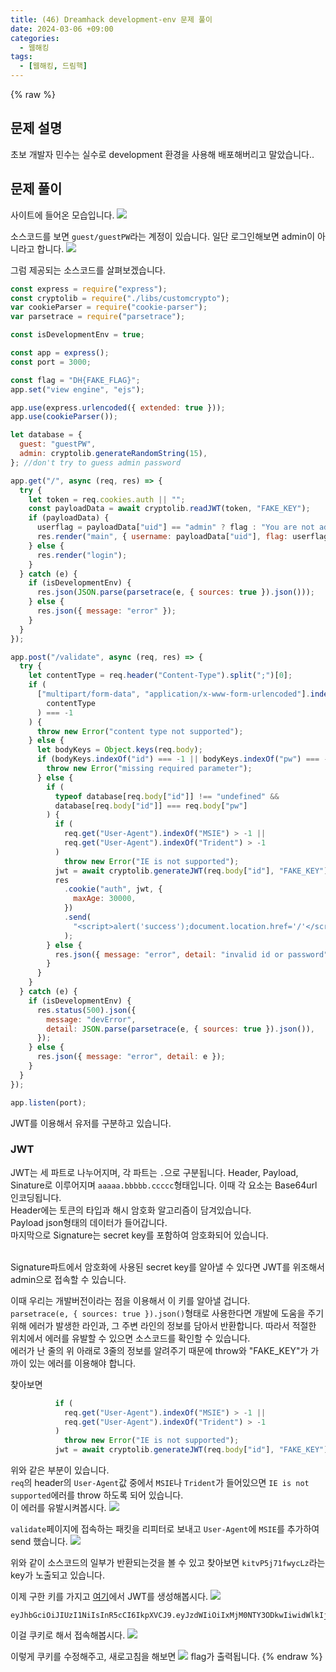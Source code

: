 ```yaml
---
title: (46) Dreamhack development-env 문제 풀이
date: 2024-03-06 +09:00
categories:
  - 웹해킹
tags:
  - [웹해킹, 드림핵]
---
```

{% raw %}
## 문제 설명
초보 개발자 민수는 실수로 development 환경을 사용해 배포해버리고 말았습니다..

## 문제 풀이
사이트에 들어온 모습입니다.
![](https://kyuyeop.github.io/assets/img/post/46/1.png)

소스코드를 보면 `guest/guestPW`라는 계정이 있습니다. 일단 로그인해보면 admin이 아니라고 합니다.
![](https://kyuyeop.github.io/assets/img/post/46/2.png)

그럼 제공되는 소스코드를 살펴보겠습니다.
```javascript
const express = require("express");
const cryptolib = require("./libs/customcrypto");
var cookieParser = require("cookie-parser");
var parsetrace = require("parsetrace");

const isDevelopmentEnv = true;

const app = express();
const port = 3000;

const flag = "DH{FAKE_FLAG}";
app.set("view engine", "ejs");

app.use(express.urlencoded({ extended: true }));
app.use(cookieParser());

let database = {
  guest: "guestPW",
  admin: cryptolib.generateRandomString(15),
}; //don't try to guess admin password

app.get("/", async (req, res) => {
  try {
    let token = req.cookies.auth || "";
    const payloadData = await cryptolib.readJWT(token, "FAKE_KEY");
    if (payloadData) {
      userflag = payloadData["uid"] == "admin" ? flag : "You are not admin";
      res.render("main", { username: payloadData["uid"], flag: userflag });
    } else {
      res.render("login");
    }
  } catch (e) {
    if (isDevelopmentEnv) {
      res.json(JSON.parse(parsetrace(e, { sources: true }).json()));
    } else {
      res.json({ message: "error" });
    }
  }
});

app.post("/validate", async (req, res) => {
  try {
    let contentType = req.header("Content-Type").split(";")[0];
    if (
      ["multipart/form-data", "application/x-www-form-urlencoded"].indexOf(
        contentType
      ) === -1
    ) {
      throw new Error("content type not supported");
    } else {
      let bodyKeys = Object.keys(req.body);
      if (bodyKeys.indexOf("id") === -1 || bodyKeys.indexOf("pw") === -1) {
        throw new Error("missing required parameter");
      } else {
        if (
          typeof database[req.body["id"]] !== "undefined" &&
          database[req.body["id"]] === req.body["pw"]
        ) {
          if (
            req.get("User-Agent").indexOf("MSIE") > -1 ||
            req.get("User-Agent").indexOf("Trident") > -1
          )
            throw new Error("IE is not supported");
          jwt = await cryptolib.generateJWT(req.body["id"], "FAKE_KEY");
          res
            .cookie("auth", jwt, {
              maxAge: 30000,
            })
            .send(
              "<script>alert('success');document.location.href='/'</script>"
            );
        } else {
          res.json({ message: "error", detail: "invalid id or password" });
        }
      }
    }
  } catch (e) {
    if (isDevelopmentEnv) {
      res.status(500).json({
        message: "devError",
        detail: JSON.parse(parsetrace(e, { sources: true }).json()),
      });
    } else {
      res.json({ message: "error", detail: e });
    }
  }
});

app.listen(port);
```
JWT를 이용해서 유저를 구분하고 있습니다.
### JWT
JWT는 세 파트로 나누어지며, 각 파트는 `.`으로 구분됩니다. Header, Payload, Sinature로 이루어지며 `aaaaa.bbbbb.ccccc`형태입니다. 이때 각 요소는 Base64url 인코딩됩니다.  
Header에는 토큰의 타입과 해시 암호화 알고리즘이 담겨있습니다.  
Payload json형태의 데이터가 들어갑니다.  
마지막으로 Signature는 secret key를 포함하여 암호화되어 있습니다.  
<br>

Signature파트에서 암호화에 사용된 secret key를 알아낼 수 있다면 JWT를 위조해서 admin으로 접속할 수 있습니다.  
  
이때 우리는 개발버전이라는 점을 이용해서 이 키를 알아낼 겁니다.  
`parsetrace(e, { sources: true }).json()`형태로 사용한다면 개발에 도움을 주기 위해 에러가 발생한 라인과, 그 주변 라인의 정보를 담아서 반환합니다. 따라서 적절한 위치에서 에러를 유발할 수 있으면 소스코드를 확인할 수 있습니다.  
에러가 난 줄의 위 아래로 3줄의 정보를 알려주기 때문에 throw와 "FAKE_KEY"가 가까이 있는 에러를 이용해야 합니다.  
  
찾아보면
```javascript
          if (
            req.get("User-Agent").indexOf("MSIE") > -1 ||
            req.get("User-Agent").indexOf("Trident") > -1
          )
            throw new Error("IE is not supported");
          jwt = await cryptolib.generateJWT(req.body["id"], "FAKE_KEY");
```
위와 같은 부분이 있습니다.  
`req`의 header의 `User-Agent`값 중에서 `MSIE`나 `Trident`가 들어있으면 `IE is not supported`에러를 throw 하도록 되어 있습니다.  
이 에러를 유발시켜봅시다.
![](https://kyuyeop.github.io/assets/img/post/46/3.png)

`validate`페이지에 접속하는 패킷을 리피터로 보내고 `User-Agent`에 `MSIE`를 추가하여 send 했습니다.
![](https://kyuyeop.github.io/assets/img/post/46/4.png)

위와 같이 소스코드의 일부가 반환되는것을 볼 수 있고 찾아보면 `kitvP5j71fwycLz`라는 key가 노출되고 있습니다.  
  
이제 구한 키를 가지고 [여기](https://jwt.io/)에서 JWT를 생성해봅시다.
![](https://kyuyeop.github.io/assets/img/post/46/5.png)
```
eyJhbGciOiJIUzI1NiIsInR5cCI6IkpXVCJ9.eyJzdWIiOiIxMjM0NTY3ODkwIiwidWlkIjoiYWRtaW4ifQ.wQt9Fxeq7YtS5exzZ8x2hytp2zbE79YR5elSu5E1DiA
```
이걸 쿠키로 해서 접속해봅시다.
![](https://kyuyeop.github.io/assets/img/post/46/6.png)

이렇게 쿠키를 수정해주고, 새로고침을 해보면
![](https://kyuyeop.github.io/assets/img/post/46/7.png)
flag가 출력됩니다.
{% endraw %}